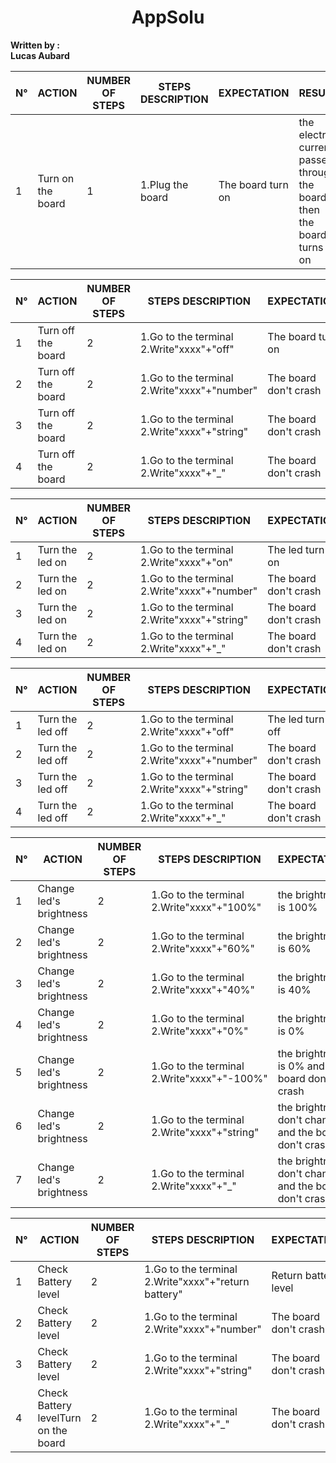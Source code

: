  <center> <h1> AppSolu </h1> </center>

<strong>Written by :</strong>
<br><strong>Lucas Aubard</strong></br>

| N° | ACTION            | NUMBER OF STEPS | STEPS DESCRIPTION | EXPECTATION | RESULT | WHAT’S THE PROBLEM |
| -- | ----------------- | --------------- | ----------------- | ----------- | ------ | ------------------ |
| 1 | Turn on the board | 1 | 1.Plug the board | The board turn on | the electric current passes through the board then the board turns on | no problem to turn on the board |

| N° | ACTION            | NUMBER OF STEPS | STEPS DESCRIPTION | EXPECTATION | RESULT | WHAT’S THE PROBLEM |
| -- | ----------------- | --------------- | ----------------- | ----------- | ------ | ------------------ |
| 1 | Turn off the board | 2 | 1.Go to the terminal 2.Write"xxxx"+"off" | The board turn on |  |  |
|2|Turn off the board|2|1.Go to the terminal 2.Write"xxxx"+"number"|The board don't crash|||
|3|Turn off the board|2|1.Go to the terminal 2.Write"xxxx"+"string"|The board don't crash|||
|4|Turn off the board|2|1.Go to the terminal 2.Write"xxxx"+"_"|The board don't crash|||

| N° | ACTION            | NUMBER OF STEPS | STEPS DESCRIPTION | EXPECTATION | RESULT | WHAT’S THE PROBLEM |
| -- | ----------------- | --------------- | ----------------- | ----------- | ------ | ------------------ |
| 1 | Turn the led on | 2 | 1.Go to the terminal 2.Write"xxxx"+"on" | The led turn on |  |  |
|2|Turn the led on|2|1.Go to the terminal 2.Write"xxxx"+"number"|The board don't crash|||
|3|Turn the led on|2|1.Go to the terminal 2.Write"xxxx"+"string"|The board don't crash|||
|4|Turn the led on|2|1.Go to the terminal 2.Write"xxxx"+"_"|The board don't crash|||

| N° | ACTION            | NUMBER OF STEPS | STEPS DESCRIPTION | EXPECTATION | RESULT | WHAT’S THE PROBLEM |
| -- | ----------------- | --------------- | ----------------- | ----------- | ------ | ------------------ |
| 1 | Turn the led off | 2 | 1.Go to the terminal 2.Write"xxxx"+"off" | The led turn off |  |  |
|2|Turn the led off|2|1.Go to the terminal 2.Write"xxxx"+"number"|The board don't crash|||
|3|Turn the led off|2|1.Go to the terminal 2.Write"xxxx"+"string"|The board don't crash|||
|4|Turn the led off|2|1.Go to the terminal 2.Write"xxxx"+"_"|The board don't crash|||

| N° | ACTION            | NUMBER OF STEPS | STEPS DESCRIPTION | EXPECTATION | RESULT | WHAT’S THE PROBLEM |
| -- | ----------------- | --------------- | ----------------- | ----------- | ------ | ------------------ |
| 1 | Change led's brightness | 2 | 1.Go to the terminal 2.Write"xxxx"+"100%" | the brightness is 100% |  |  |
|2|Change led's brightness|2|1.Go to the terminal 2.Write"xxxx"+"60%"|the brightness is 60%|||
|3|Change led's brightness|2|1.Go to the terminal 2.Write"xxxx"+"40%"|the brightness is 40%|||
|4|Change led's brightness|2|1.Go to the terminal 2.Write"xxxx"+"0%"|the brightness is 0%|||
|5|Change led's brightness|2|1.Go to the terminal 2.Write"xxxx"+"-100%"|the brightness is 0% and the board don't crash|||
| 6 | Change led's brightness | 2 | 1.Go to the terminal 2.Write"xxxx"+"string" | the brightness don't change and the board don't crash |  |  |
| 7 | Change led's brightness | 2 | 1.Go to the terminal 2.Write"xxxx"+"_" | the brightness don't change and the board don't crash |  |  |

| N° | ACTION            | NUMBER OF STEPS | STEPS DESCRIPTION | EXPECTATION | RESULT | WHAT’S THE PROBLEM |
| -- | ----------------- | --------------- | ----------------- | ----------- | ------ | ------------------ |
| 1 | Check Battery level | 2 | 1.Go to the terminal 2.Write"xxxx"+"return battery" | Return battery level |  |  |
|2|Check Battery level|2|1.Go to the terminal 2.Write"xxxx"+"number"|The board don't crash|||
|3|Check Battery level|2|1.Go to the terminal 2.Write"xxxx"+"string"|The board don't crash|||
|4|Check Battery levelTurn on the board|2|1.Go to the terminal 2.Write"xxxx"+"_"|The board don't crash|||
